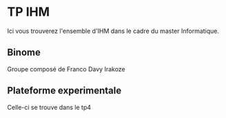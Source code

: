 # TP IHM

Ici vous trouverez l'ensemble d'IHM dans le cadre du master Informatique.

## Binome

Groupe composé de Franco Davy Irakoze


## Plateforme experimentale

Celle-ci se trouve dans le tp4 
